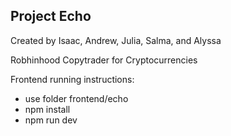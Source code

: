 Project Echo
--
Created by Isaac, Andrew, Julia, Salma, and Alyssa

Robhinhood Copytrader for Cryptocurrencies

Frontend running instructions:
- use folder frontend/echo
- npm install
- npm run dev
